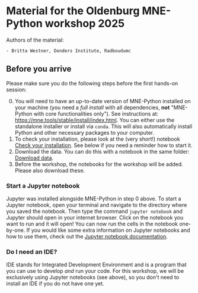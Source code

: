 # Material for the Oldenburg MNE-Python workshop 2025

Authors of the material:

	- Britta Westner, Donders Institute, Radboudumc


## Before you arrive

Please make sure you do the following steps before the first hands-on session:

0. You will need to have an up-to-date version of MNE-Python installed on your machine (you need a *full install* with all dependencies, **not** "MNE-Python with core functionalities only"). See instructions at: https://mne.tools/stable/install/index.html. You can either use the standalone installer or install via `conda`. This will also automatically install Python and other necessary packages to your computer.
1. To check your installation, please look at the (very short!) notebook [Check your installation](installation_check/0-Installation_check.ipynb). See below if you need a reminder how to start it.
2. Download the data. You can do this with a notebook in the same folder: [Download data](installation_check/1-Download_data.ipynb).
3. Before the workshop, the notebooks for the workshop will be added. Please also download these.

### Start a Jupyter notebook

 Jupyter was installed alongside MNE-Python in step 0 above. To start a Jupyter notebook, open your terminal and navigate to the directory where you saved the notebook. Then type the command `jupyter notebook` and Jupyter should open in your internet browser. Click on the notebook you want to run and it will open! You can now run the cells in the notebook one-by-one.
 If you would like some extra information on Jupyter notebooks and how to use them, check out the [Jupyter notebook documentation](https://docs.jupyter.org/en/latest/running.html).

### Do I need an IDE?

IDE stands for Integrated Development Environment and is a program that you can use to develop _and_ run your code. For this workshop, we will be exclusively using Jupyter notebooks (see above), so you don't need to install an IDE if you do not have one yet. 

